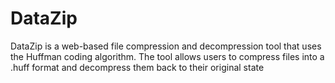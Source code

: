 # DataZip
DataZip is a web-based file compression and decompression tool that uses the Huffman coding algorithm. The tool allows users to compress files into a .huff format and decompress them back to their original state

